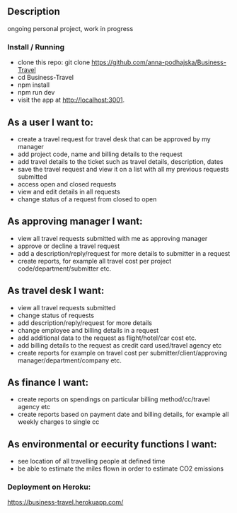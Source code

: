 ## Description
ongoing personal project, work in progress

### Install / Running
- clone this repo: git clone https://github.com/anna-podhajska/Business-Travel
- cd Business-Travel
- npm install
- npm run dev
- visit the app at [http://localhost:3001](http://localhost:3001).

## As a user I want to:
- create a travel request for travel desk that can be approved by my manager
- add project code, name and billing details to the request
- add travel details to the ticket such as travel details, description, dates
- save the travel request and view it on a list with all my previous requests submitted
- access open and closed requests
- view and edit details in all requests
- change status of a request from closed to open 

## As approving manager I want:
- view all travel requests submitted with me as approving manager
- approve or decline a travel request
- add a description/reply/request for more details to submitter in a request
- create reports, for example all travel cost per project code/department/submitter etc.

## As travel desk I want:
- view all travel requests submitted
- change status of requests
- add description/reply/request for more details
- change employee and billing details in a request
- add additional data to the request as flight/hotel/car cost etc.
- add billing details to the request as credit card used/travel agency etc
- create reports for example on travel cost per submitter/client/approving manager/department/company etc.

## As finance I want:
- create reports on spendings on particular billing method/cc/travel agency etc
- create reports based on payment date and billing details, for example all weekly charges to single cc

## As environmental or eecurity functions I want:
- see location of all travelling people at defined time
- be able to estimate the miles flown in order to estimate CO2 emissions

### Deployment on Heroku:
https://business-travel.herokuapp.com/
